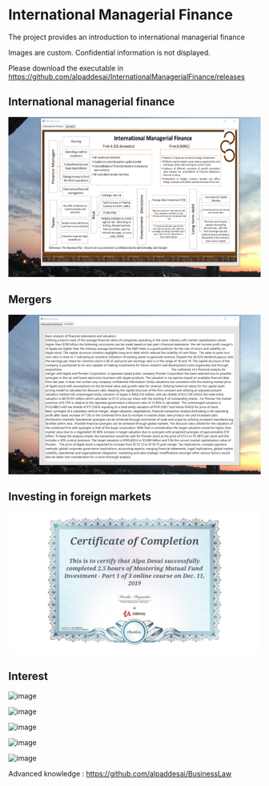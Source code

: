 # International Managerial Finance

The project provides an introduction to international managerial finance

Images are custom. Confidential information is not displayed.

Please download the executable in https://github.com/alpaddesai/InternationalManagerialFinance/releases

## International managerial finance
![image](InternationalManagerialFinance.png)

## Mergers
![image](Mergers.png)

## Investing in foreign markets
![image](MutualFundsCertificate.jpg)

## Interest
![image](image1.png)

![image](image2.png)

![image](image3.png)

![image](image4.png)

![image](image5.png)

Advanced knowledge : https://github.com/alpaddesai/BusinessLaw
